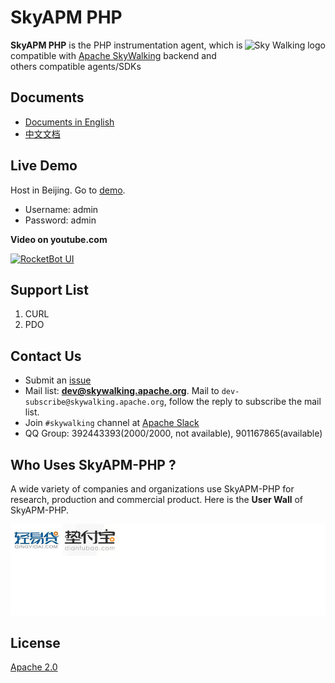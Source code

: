 SkyAPM PHP
==========

<img src="https://skyapmtest.github.io/page-resources/SkyAPM/skyapm.png" alt="Sky Walking logo" height="90px" align="right" />

**SkyAPM PHP** is the PHP instrumentation agent, which is compatible with [Apache SkyWalking](https://github.com/apache/skywalking) backend and others compatible agents/SDKs

## Documents
* [Documents in English](docs/README.md)
* [中文文档](docs/README_ZH.md)

## Live Demo
Host in Beijing. Go to [demo](http://106.75.237.45:8080/).
- Username: admin
- Password: admin

**Video on youtube.com**

[![RocketBot UI](http://img.youtube.com/vi/JC-Anlshqx8/0.jpg)](http://www.youtube.com/watch?v=JC-Anlshqx8)

## Support List
1. CURL
1. PDO

## Contact Us
* Submit an [issue](https://github.com/SkyAPM/SkyAPM-php-sdk/issues)
* Mail list: **dev@skywalking.apache.org**. Mail to `dev-subscribe@skywalking.apache.org`, follow the reply to subscribe the mail list.
* Join `#skywalking` channel at [Apache Slack](https://join.slack.com/t/the-asf/shared_invite/enQtNDQ3OTEwNzE1MDg5LWY2NjkwMTEzMGI2ZTI1NzUzMDk0MzJmMWM1NWVmODg0MzBjNjAxYzUwMjIwNDI3MjlhZWRjNmNhOTM5NmIxNDk)
* QQ Group: 392443393(2000/2000, not available), 901167865(available)

## Who Uses SkyAPM-PHP ?

A wide variety of companies and organizations use SkyAPM-PHP for research, production and commercial product. Here is the **User Wall** of SkyAPM-PHP.

![Who Uses SkyAPM-PHP](./who-uses.jpg)

## License
[Apache 2.0](LICENSE)
